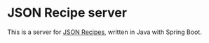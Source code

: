 # JSON Recipe server

This is a server for [JSON
Recipes](https://github.com/ianprime0509/jsonrecipe-schema), written in Java
with Spring Boot.
